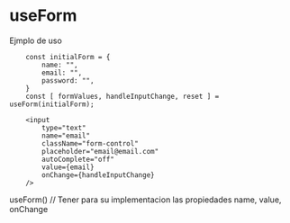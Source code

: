 # useForm

Ejmplo de uso

```
    const initialForm = {
        name: "",
        email: "",
        password: "",
    }
    const [ formValues, handleInputChange, reset ] = useForm(initialForm);

    <input
        type="text"
        name="email"
        className="form-control"
        placeholder="email@email.com"
        autoComplete="off"
        value={email}
        onChange={handleInputChange}
    />
```

useForm() // Tener para su implementacion las propiedades name, value, onChange
